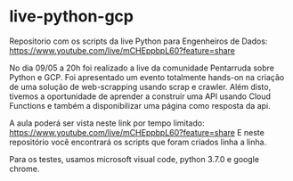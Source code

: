 # live-python-gcp
Repositorio com os scripts da live Python para Engenheiros de Dados: https://www.youtube.com/live/mCHEppbpL60?feature=share

No dia 09/05 a 20h foi realizado a live da comunidade Pentarruda sobre Python e GCP. 
Foi apresentado um evento totalmente hands-on na criação de uma solução de web-scrapping usando scrap e crawler. Além disto, tivemos a oportunidade de aprender a construir uma API usando Cloud Functions e também a disponibilizar uma página como resposta da api.

A aula poderá ser vista neste link por tempo limitado: https://www.youtube.com/live/mCHEppbpL60?feature=share 
E neste repositório você encontrará os scripts que foram criados linha a linha.

Para os testes, usamos microsoft visual code, python 3.7.0 e google chrome.
